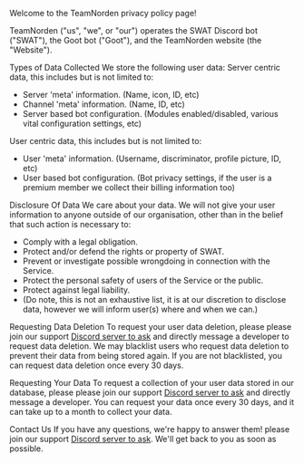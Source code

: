 Welcome to the TeamNorden privacy policy page!

TeamNorden ("us", "we", or "our") operates the SWAT Discord bot ("SWAT"), the Goot bot ("Goot"), and the TeamNorden website (the "Website").


Types of Data Collected
We store the following user data:
Server centric data, this includes but is not limited to:
- Server 'meta' information. (Name, icon, ID, etc)
- Channel 'meta' information. (Name, ID, etc)
- Server based bot configuration. (Modules enabled/disabled, various vital configuration settings, etc)


User centric data, this includes but is not limited to:
- User 'meta' information. (Username, discriminator, profile picture, ID, etc)
- User based bot configuration. (Bot privacy settings, if the user is a premium member we collect their billing information too)


Disclosure Of Data
We care about your data. We will not give your user information to anyone outside of our organisation, other than in the belief that such action is necessary to:
- Comply with a legal obligation.
- Protect and/or defend the rights or property of SWAT.
- Prevent or investigate possible wrongdoing in connection with the Service.
- Protect the personal safety of users of the Service or the public.
- Protect against legal liability.
- (Do note, this is not an exhaustive list, it is at our discretion to disclose data, however we will inform user(s) where and when we can.)

Requesting Data Deletion
To request your user data deletion, please please join our support [Discord server to ask](https://discord.gg/7syTGCkZs8) and directly message a developer to request data deletion. We may blacklist users who request data deletion to prevent their data from being stored again. If you are not blacklisted, you can request data deletion once every 30 days.


Requesting Your Data
To request a collection of your user data stored in our database, please please join our support [Discord server to ask](https://discord.gg/7syTGCkZs8) and directly message a developer. You can request your data once every 30 days, and it can take up to a month to collect your data.


Contact Us
If you have any questions, we're happy to answer them! please join our support [Discord server to ask](https://discord.gg/7syTGCkZs8). We'll get back to you as soon as possible.